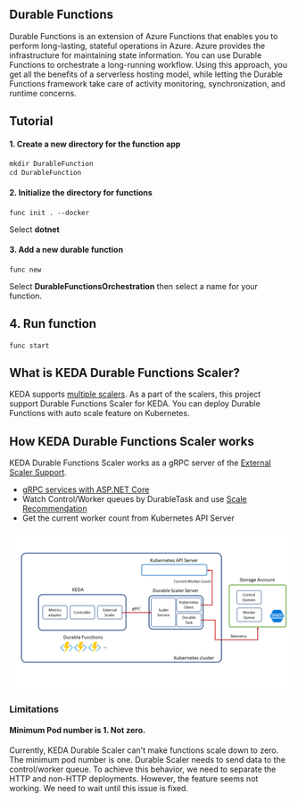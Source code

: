 ## Durable Functions

Durable Functions is an extension of Azure Functions that enables you to perform long-lasting, stateful operations in Azure. Azure provides the infrastructure for maintaining state information. You can use Durable Functions to orchestrate a long-running workflow. Using this approach, you get all the benefits of a serverless hosting model, while letting the Durable Functions framework take care of activity monitoring, synchronization, and runtime concerns.

## Tutorial

#### 1. Create a new directory for the function app

```cli
mkdir DurableFunction
cd DurableFunction
```

#### 2. Initialize the directory for functions

```cli
func init . --docker
```

Select **dotnet**

#### 3. Add a new durable function

```cli
func new
```

Select **DurableFunctionsOrchestration** then select a name for your function.

## 4. Run function


```cli
func start
```

## What is KEDA Durable Functions Scaler?

KEDA supports [multiple scalers](https://github.com/kedacore/keda). As a part of the scalers, this project support Durable Functions Scaler for KEDA. You can deploy Durable Functions with auto scale feature on Kubernetes.

## How KEDA Durable Functions Scaler works

KEDA Durable Functions Scaler works as a gRPC server of the [External Scaler Support](https://github.com/kedacore/keda/pull/294).

* [gRPC services with ASP.NET Core](https://docs.microsoft.com/en-us/aspnet/core/grpc/aspnetcore?view=aspnetcore-3.0&tabs=visual-studio)
* Watch Control/Worker queues by DurableTask and use [Scale Recommendation](https://github.com/Azure/durabletask/blob/master/src/DurableTask.AzureStorage/Monitoring/DisconnectedPerformanceMonitor.cs#L89)
* Get the current worker count from Kubernetes API Server

![Overview](images/durable-keda.png)

### Limitations

#### Minimum Pod number is 1. Not zero.

Currently, KEDA Durable Scaler can't make functions scale down to zero. The minimum pod number is one. Durable Scaler needs to send data to the control/worker queue. To achieve this behavior, we need to separate the HTTP and non-HTTP deployments. However, the feature seems not working. We need to wait until this issue is fixed.